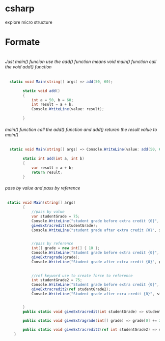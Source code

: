 # csharp
explore micro structure

# Formate
```c#

```
###### Just main() funcion use the add() function means void main() function call the void add() function

```c#
  static void Main(string[] args) => add(50, 60);
  
        static void add()
        {
            int a = 50, b = 60;
            int result = a + b;
            Console.WriteLine(value: result);
            
        }
````
###### main() function call the add() function and add() returen the result value to main()
```c#
  static void Main(string[] args) => Console.WriteLine(value: add(50, 60));
  
        static int add(int a, int b)
        {
            var result = a + b;
            return result;
        }
```
###### pass by value and pass by reference
```c#
 static void Main(string[] args)
        {
            //pass by value
            var studentGrade = 75;
            Console.WriteLine("student grade before extra credit {0}", studentGrade);
            giveExtracredit(studentGrade);
            Console.WriteLine("student grade after extra credit {0}", studentGrade);

            
            //pass by reference
            int[] grade = new int[] { 10 };
            Console.WriteLine("Student grade before extra credit {0}", grade[0]);
            giveExtragrade(grade);
            Console.WriteLine("Student grade after extra credit {0}", grade[0]);
            
            
            //ref keyword use to create force to reference
            int studentGrade2 = 75;
            Console.WriteLine("Student grade before extra credit {0}", studentGrade2);
            giveExtracredit2(ref studentGrade2);
            Console.WriteLine("Student grade after exra credit {0}", studentGrade2);


        }
        public static void giveExtracredit(int studentGrade) => studentGrade += 3;

        public static void giveExtragrade(int[] grade) => grade[0] += 3;
        
        public static void giveExtracredit2(ref int studentGrade2) => studentGrade2 += 3;
    }

```
